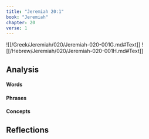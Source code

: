 ```yaml
---
title: "Jeremiah 20:1"
book: "Jeremiah"
chapter: 20
verse: 1
---
```

![[/Greek/Jeremiah/020/Jeremiah-020-001G.md#Text]]
![[/Hebrew/Jeremiah/020/Jeremiah-020-001H.md#Text]]

## Analysis

#### Words

#### Phrases

#### Concepts

## Reflections
